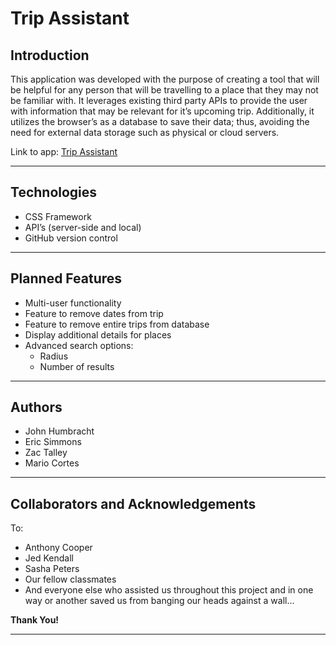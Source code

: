 # Trip Assistant
## Introduction
This application was developed with the purpose of creating a tool that will be helpful for any person that will be travelling to a place that they may not be familiar with.
It leverages existing third party APIs to provide the user with information that may be relevant for it’s upcoming trip.
Additionally, it utilizes the browser’s as a database to save their data; thus, avoiding the need for external data storage such as physical or cloud servers.

Link to app: [Trip Assistant](https://jhumbrac.github.io/tripassistant/)

---

## Technologies
- CSS Framework
- API’s (server-side and local)
- GitHub version control

---

## Planned Features

- Multi-user functionality
- Feature to remove dates from trip
- Feature to remove entire trips from database
- Display additional details for places
- Advanced search options:
  - Radius
  - Number of results

---

## Authors
- John Humbracht
- Eric Simmons
- Zac Talley
- Mario Cortes

---

## Collaborators and Acknowledgements
To:
- Anthony Cooper
- Jed Kendall
- Sasha Peters
- Our fellow classmates
- And everyone else who assisted us throughout this project and in one way or another saved us from banging our heads against a wall...

**Thank You!**

---







